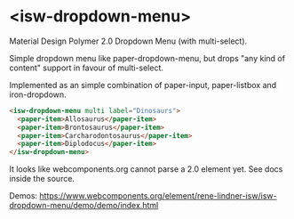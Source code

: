 # \<isw-dropdown-menu\>

Material Design Polymer 2.0 Dropdown Menu (with multi-select).

Simple dropdown menu like paper-dropdown-menu, but drops "any kind of content" support in favour of multi-select.

Implemented as an simple combination of paper-input, paper-listbox and iron-dropdown.

```html
<isw-dropdown-menu multi label="Dinosaurs">
  <paper-item>Allosaurus</paper-item>
  <paper-item>Brontosaurus</paper-item>
  <paper-item>Carcharodontosaurus</paper-item>
  <paper-item>Diplodocus</paper-item>
</isw-dropdown-menu>
```

It looks like webcomponents.org cannot parse a 2.0 element yet. See docs inside the source.

Demos: https://www.webcomponents.org/element/rene-lindner-isw/isw-dropdown-menu/demo/demo/index.html